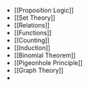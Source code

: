 - [[Proposition Logic]]
- [[Set Theory]]
- [[Relations]]
- [[Functions]]
- [[Counting]]
- [[Induction]]
- [[Binomial Theorem]]
- [[Pigeonhole Principle]]
- [[Graph Theory]]
-